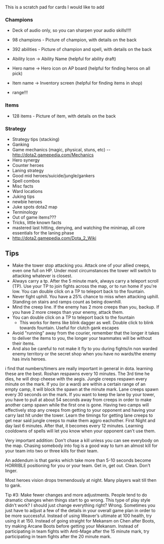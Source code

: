 This is a scratch pad for cards I would like to add

### Champions

* Deck of audio only, so you can sharpen your audio skills!!!!
* 98 champions - Picture of champion, with details on the back
* 392 abilities - Picture of champion and spell, with details on the back
* Ability Icon -> Ability Name (helpful for ability draft)
* Hero name -> Hero icon on AP board (helpful for finding heros on all pick)
* Item name -> Inventory screen (helpful for finding items in shop)

* range!!!

### Items

* 128 items - Picture of item, with details on the back

### Strategy

* Strategy tips (stacking)
* Ganking
* Game mechanics (magic, physical, stuns, etc) -- http://dota2.gamepedia.com/Mechanics
* Hero synergy
* Counter heroes
* Laning strategy
* Good mid heroes/suicide/jungle/gankers
* Spell combos
* Misc facts
* Ward locations
* Juking tips
* newbie heroes
* Juke spots dota2 map
* Terminology
* Out of game items???
* Tricks, little known facts
* mastered last hitting, denying, and watching the minimap, all core essentials for the laning phase
* http://dota2.gamepedia.com/Dota_2_Wiki

## Tips

* Make the tower stop attacking you. Attack one of your allied creeps, even one full on HP. Under most circumstances the tower will switch to attacking whatever is closest.
* Always carry a tp. After the 5 minute mark, always carry a teleport scroll (TP). Use your TP to join fights across the map, or to run home if you're low. You can double click on a TP to teleport back to the fountain.
* Never fight uphill. You have a 25% chance to miss when attacking uphill. Standing on stairs and ramps count as being downhill.
* Mind the creep line. If the enemy has 2 more creeps than you, backup. If you have 2 more creeps than your enemy, attack them.
* You can double click on a TP to teleport back to the fountain
    * This works for items like blink dagger as well. Double click to blink towards fountain. Useful for clutch gank escapes
* Avoid "running" away from the courier, remember that the longer it takes to deliver the items to you, the longer your teammates will be without their items.
* And also be careful to not make it fly to you during fights/in non warded enemy territory or the secret shop when you have no wards/the enemy has invis heroes.

i find that numbers/timers are really important in general in dota. learning these are the best.
Roshan respawns every 10 minutes. The 3rd time he dies, he will drop cheese with the aegis.
Jungle creeps respawn every minute on the mark. If you (or a ward) are within a certain range of an empty camp, it will block the spawn at the minute mark. Lane creeps spawn every 30 seconds on the mark.
If you want to keep the lane by your tower, you have to pull at about 54 seconds away from creeps in order to make another camp spawn while the first one is gone. Having two camps will effectively stop any creeps from getting to your opponent and having your carry last hit under the tower. Learn the timings for getting lane creeps to get near said jungle creeps to make them aggro eachother.
First Night and day last 6 minutes. After that, it becomes every 12 minutes. Learning cooldowns of spells will let you know when your opponent can't use them.


Very important addition: Don't chase a kill unless you can see everybody on the map. Chasing somebody into fog is a good way to turn an almost kill for your team into two or three kills for their team.


An addendum is that ganks which take more than 5-10 seconds become HORRIBLE positioning for you or your team.
Get in, get out. Clean. Don't linger.

Most heroes vision drops tremendously at night. Many players wait till then to gank.

Tip #3: Make fewer changes and more adjustments.
People tend to do dramatic changes when things start to go wrong. This type of play style didn’t work? I should just change everything right? Wrong. Sometimes you just have to adjust a few of the details in your overall game plan in order to be more successful. Instead of using Weaver’s ultimate at 100 health, try using it at 150. Instead of going straight for Mekansm on Chen after Boots, try making Arcane Boots before getting your Mekansm. Instead of participating in team fights with Anti-Mage after the 15 minute mark, try participating in team fights after the 20 minute mark.

